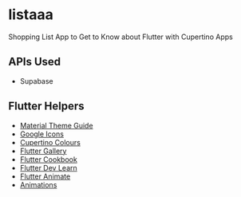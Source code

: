 # listaaa

Shopping List App to Get to Know about Flutter with Cupertino Apps

## APIs Used

- Supabase

## Flutter Helpers

- [Material Theme Guide](https://m3.material.io/)
- [Google Icons](https://fonts.google.com/icons?icon.platform=flutter&sort=popularity&icon.style=Filled)
- [Cupertino Colours](https://api.flutter.dev/flutter/cupertino/CupertinoColors-class.html)
- [Flutter Gallery](https://gallery.flutter.dev/#/)
- [Flutter Cookbook](https://docs.flutter.dev/cookbook)
- [Flutter Dev Learn](https://flutter.dev/learn)
- [Flutter Animate](https://pub.dev/packages/flutter_animate)
- [Animations](https://pub.dev/packages/animations)

